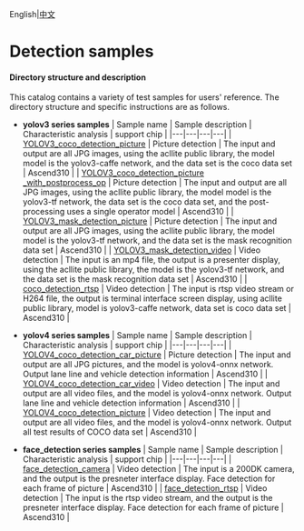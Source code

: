 English|[中文](README_CN.md)

# Detection samples

#### Directory structure and description
This catalog contains a variety of test samples for users' reference. The directory structure and specific instructions are as follows.

- **yolov3 series samples**
  | Sample name  | Sample description  | Characteristic analysis  | support chip |
  |---|---|---|---|
  | [YOLOV3_coco_detection_picture](./YOLOV3_coco_detection_picture)  | Picture detection  | The input and output are all JPG images, using the acllite public library, the model model is the yolov3-caffe network, and the data set is the coco data set  | Ascend310 |
  | [YOLOV3_coco_detection_picture<br>_with_postprocess_op](./YOLOV3_coco_detection_picture) | Picture detection | The input and output are all JPG images, using the acllite public library, the model model is the yolov3-tf network, the data set is the coco data set, and the post-processing uses a single operator model | Ascend310 |
  | [YOLOV3_mask_detection_picture](./YOLOV3_mask_detection_picture) | Picture detection | The input and output are all JPG images, using the acllite public library, the model model is the yolov3-tf network, and the data set is the mask recognition data set | Ascend310 |
  | [YOLOV3_mask_detection_video](./YOLOV3_mask_detection_video) | Video detection | The input is an mp4 file, the output is a presenter display, using the acllite public library, the model is the yolov3-tf network, and the data set is the mask recognition data set | Ascend310 |
  | [coco_detection_rtsp](./coco_detection_rtsp) | Video detection | The input is rtsp video stream or H264 file, the output is terminal interface screen display, using acllite public library, model is yolov3-caffe network, data set is coco data set | Ascend310 |

- **yolov4 series samples**
  | Sample name  | Sample description  | Characteristic analysis  | support chip |
  |---|---|---|---|
  | [YOLOV4_coco_detection_car_picture](./YOLOV4_coco_detection_car_picture) | Picture detection | The input and output are all JPG pictures, and the model is yolov4-onnx network. Output lane line and vehicle detection information | Ascend310 |
  | [YOLOV4_coco_detection_car_video](./YOLOV4_coco_detection_car_video) | Video detection | The input and output are all video files, and the model is yolov4-onnx network. Output lane line and vehicle detection information | Ascend310 |
  | [YOLOV4_coco_detection_picture](./YOLOV4_coco_detection_picture) | Video detection | The input and output are all video files, and the model is yolov4-onnx network. Output all test results of COCO data set | Ascend310 |

- **face_detection series samples**
  | Sample name  | Sample description  | Characteristic analysis  | support chip |
  |---|---|---|---|
  | [face_detection_camera](./face_detection_camera) | Video detection | The input is a 200DK camera, and the output is the presneter interface display. Face detection for each frame of picture | Ascend310 |
  | [face_detection_rtsp](./face_detection_rtsp) | Video detection | The input is the rtsp video stream, and the output is the presneter interface display. Face detection for each frame of picture | Ascend310 |